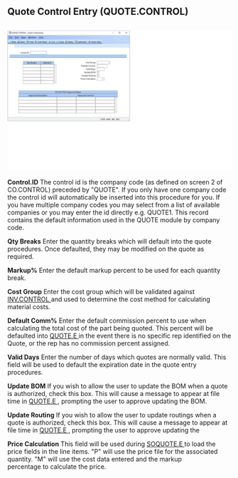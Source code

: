 ##  Quote Control Entry (QUOTE.CONTROL)

<PageHeader />

##

![](./QUOTE-CONTROL-1.jpg)

**Control.ID** The control id is the company code (as defined on screen 2 of
CO.CONTROL) preceded by "QUOTE". If you only have one company code the control
id will automatically be inserted into this procedure for you. If you have
multiple company codes you may select from a list of available companies or
you may enter the id directly e.g. QUOTE1. This record contains the default
information used in the QUOTE module by company code.  
  
**Qty Breaks** Enter the quantity breaks which will default into the quote
procedures. Once defaulted, they may be modified on the quote as required.  
  
**Markup%** Enter the default markup percent to be used for each quantity
break.  
  
**Cost Group** Enter the cost group which will be validated against [ INV.CONTROL ](../../../../INV-OVERVIEW/INV-ENTRY/INV-CONTROL/README.md) and used to determine the cost method for calculating material costs.   
  
**Default Comm%** Enter the default commission percent to use when calculating the total cost of the part being quoted. This percent will be defaulted into [ QUOTE.E ](../../QUOTE-E/README.md) in the event there is no specific rep identified on the Quote, or the rep has no commission percent assigned.   
  
**Valid Days** Enter the number of days which quotes are normally valid. This
field will be used to default the expiration date in the quote entry
procedures.  
  
**Update BOM** If you wish to allow the user to update the BOM when a quote is authorized, check this box. This will cause a message to appear at file time in [ QUOTE.E ](../../QUOTE-E/README.md) , prompting the user to approve updating the BOM.   
  
**Update Routing** If you wish to allow the user to update routings when a quote is authorized, check this box. This will cause a message to appear at file time in [ QUOTE.E ](../../QUOTE-E/README.md) , prompting the user to approve updating the   
  
**Price Calculation** This field will be used during [ SOQUOTE.E ](../../SOQUOTE-E/README.md) to load the price fields in the line items. "P" will use the price file for the associated   
quantity. "M" will use the cost data entered and the markup  
percentage to calculate the price.  
  
  
<badge text= "Version 8.10.57" vertical="middle" />

<PageFooter />